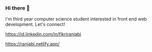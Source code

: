 ### Hi there 👋
I'm third year computer science student interested in front end web development. Let's connect!

https://id.linkedin.com/in/fikriranjabi

https://ranjabi.netlify.app/
